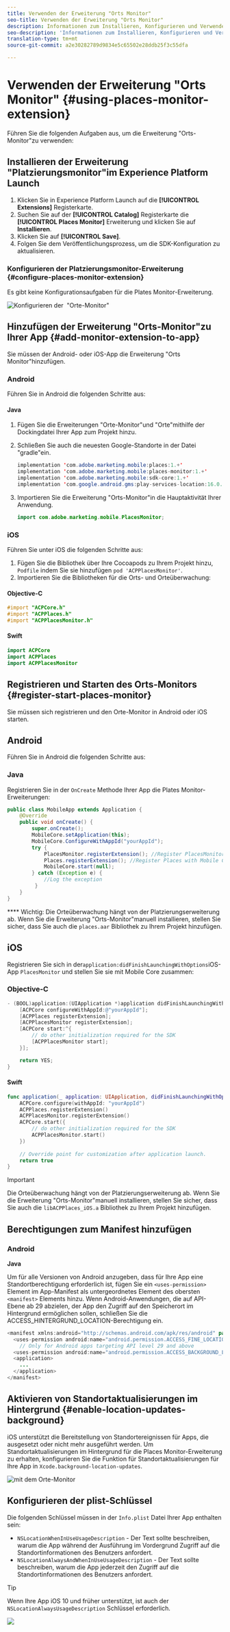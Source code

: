 ```yaml
---
title: Verwenden der Erweiterung "Orts Monitor"
seo-title: Verwenden der Erweiterung "Orts Monitor"
description: Informationen zum Installieren, Konfigurieren und Verwenden der Erweiterung "Orts Monitor".
seo-description: 'Informationen zum Installieren, Konfigurieren und Verwenden der Erweiterung "Orts Monitor". '
translation-type: tm+mt
source-git-commit: a2e30282789d9834e5c65502e28ddb25f3c55dfa

---
```



# Verwenden der Erweiterung "Orts Monitor" {#using-places-monitor-extension}

Führen Sie die folgenden Aufgaben aus, um die Erweiterung "Orts-Monitor"zu verwenden:

## Installieren der Erweiterung "Platzierungsmonitor"im Experience Platform Launch

1. Klicken Sie in Experience Platform Launch auf die **[!UICONTROL Extensions]** Registerkarte.
1. Suchen Sie auf der **[!UICONTROL Catalog]** Registerkarte die **[!UICONTROL Places Monitor]** Erweiterung und klicken Sie auf **Installieren**.
1. Klicken Sie auf **[!UICONTROL Save]**.
1. Folgen Sie dem Veröffentlichungsprozess, um die SDK-Konfiguration zu aktualisieren.

### Konfigurieren der Platzierungsmonitor-Erweiterung {#configure-places-monitor-extension}

Es gibt keine Konfigurationsaufgaben für die Plates Monitor-Erweiterung.

![Konfigurieren der ‌ "Orte-Monitor](/help/assets/configure_places_monitor.png)"

## Hinzufügen der Erweiterung "Orts-Monitor"zu Ihrer App {#add-monitor-extension-to-app}

Sie müssen der Android- oder iOS-App die Erweiterung "Orts Monitor"hinzufügen.

### Android

Führen Sie in Android die folgenden Schritte aus:

#### Java

1. Fügen Sie die Erweiterungen "Orte-Monitor"und "Orte"mithilfe der Dockingdatei Ihrer App zum Projekt hinzu.

1. Schließen Sie auch die neuesten Google-Standorte in der Datei "gradle"ein.

   ```java
   implementation 'com.adobe.marketing.mobile:places:1.+'
   implementation 'com.adobe.marketing.mobile:places-monitor:1.+'
   implementation 'com.adobe.marketing.mobile:sdk-core:1.+'
   implementation 'com.google.android.gms:play-services-location:16.0.0'
   ```

1. Importieren Sie die Erweiterung "Orts-Monitor"in die Hauptaktivität Ihrer Anwendung.

   ```java
   import com.adobe.marketing.mobile.PlacesMonitor;
   ```

### iOS

Führen Sie unter iOS die folgenden Schritte aus:

1. Fügen Sie die Bibliothek über Ihre Cocoapods zu Ihrem Projekt hinzu, `Podfile` indem Sie sie hinzufügen `pod 'ACPPlacesMonitor'`.
1. Importieren Sie die Bibliotheken für die Orts- und Orteüberwachung:

#### Objective-C

```objectivec
#import "ACPCore.h"
#import "ACPPlaces.h"
#import "ACPPlacesMonitor.h"
```

#### Swift

```swift
import ACPCore
import ACPPlaces
import ACPPlacesMonitor
```


## Registrieren und Starten des Orts-Monitors {#register-start-places-monitor}

Sie müssen sich registrieren und den Orte-Monitor in Android oder iOS starten.

## Android

Führen Sie in Android die folgenden Schritte aus:

### Java

Registrieren Sie in der `OnCreate` Methode Ihrer App die Plates Monitor-Erweiterungen:

```java
public class MobileApp extends Application {
    @Override
    public void onCreate() {
        super.onCreate();
        MobileCore.setApplication(this);
        MobileCore.ConfigureWithAppId("yourAppId");
        try {
            PlacesMonitor.registerExtension(); //Register PlacesMonitor with Mobile Core
            Places.registerExtension(); //Register Places with Mobile Core
            MobileCore.start(null);
        } catch (Exception e) {
            //Log the exception
         }
    }
}
```

**** Wichtig: Die Orteüberwachung hängt von der Platzierungserweiterung ab. Wenn Sie die Erweiterung "Orts-Monitor"manuell installieren, stellen Sie sicher, dass Sie auch die `places.aar` Bibliothek zu Ihrem Projekt hinzufügen.

## iOS

Registrieren Sie sich in der`application:didFinishLaunchingWithOptions`iOS-App `PlacesMonitor` und stellen Sie sie mit Mobile Core zusammen:

### Objective-C

```objectivec
- (BOOL)application:(UIApplication *)application didFinishLaunchingWithOptions:(NSDictionary*)launchOptions {
    [ACPCore configureWithAppId:@"yourAppId"];
    [ACPPlaces registerExtension];
    [ACPPlacesMonitor registerExtension];
    [ACPCore start:^{            
        // do other initialization required for the SDK
        [ACPPlacesMonitor start];
    }];

    return YES; 
}
```

#### Swift

```swift
func application(_ application: UIApplication, didFinishLaunchingWithOptions launchOptions: [UIApplication.LaunchOptionsKey: Any]?) -> Bool {
    ACPCore.configure(withAppId: "yourAppId")
    ACPPlaces.registerExtension()       
    ACPPlacesMonitor.registerExtension()
    ACPCore.start({
        // do other initialization required for the SDK
        ACPPlacesMonitor.start()
    })
    
    // Override point for customization after application launch.        
    return true
}
```

>[!IMPORTANT]
>
> Die Orteüberwachung hängt von der Platzierungserweiterung ab. Wenn Sie die Erweiterung "Orts-Monitor"manuell installieren, stellen Sie sicher, dass Sie auch die `libACPPlaces_iOS.a` Bibliothek zu Ihrem Projekt hinzufügen.


## Berechtigungen zum Manifest hinzufügen

### Android

**Java**

Um für alle Versionen von Android anzugeben, dass für Ihre App eine Standortberechtigung erforderlich ist, fügen Sie ein `<uses-permission>` Element im App-Manifest als untergeordnetes Element des obersten `<manifest>` Elements hinzu. Wenn Android-Anwendungen, die auf API-Ebene ab 29 abzielen, der App den Zugriff auf den Speicherort im Hintergrund ermöglichen sollen, schließen Sie die ACCESS_HINTERGRUND_LOCATION-Berechtigung ein.

```java
<manifest xmlns:android="http://schemas.android.com/apk/res/android" package="com.adobe.placesapp">
  <uses-permission android:name="android.permission.ACCESS_FINE_LOCATION" />
    // Only for Android apps targeting API level 29 and above
  <uses-permission android:name="android.permission.ACCESS_BACKGROUND_LOCATION" /> 
  <application>        
    ...    
  </application>
</manifest>
```


## Aktivieren von Standortaktualisierungen im Hintergrund {#enable-location-updates-background}

iOS unterstützt die Bereitstellung von Standortereignissen für Apps, die ausgesetzt oder nicht mehr ausgeführt werden. Um Standortaktualisierungen im Hintergrund für die Places Monitor-Erweiterung zu erhalten, konfigurieren Sie die Funktion für Standortaktualisierungen für Ihre App in `Xcode.background-location-updates`.

![mit dem Orte-Monitor](/help/assets/using-the-places-monitor_1.png)

## Konfigurieren der plist-Schlüssel

Die folgenden Schlüssel müssen in der `Info.plist` Datei Ihrer App enthalten sein:

* `NSLocationWhenInUseUsageDescription` - Der Text sollte beschreiben, warum die App während der Ausführung im Vordergrund Zugriff auf die Standortinformationen des Benutzers anfordert.
* `NSLocationAlwaysAndWhenInUseUsageDescription` - Der Text sollte beschreiben, warum die App jederzeit den Zugriff auf die Standortinformationen des Benutzers anfordert.

>[!TIP]
>
>Wenn Ihre App iOS 10 und früher unterstützt, ist auch der `NSLocationAlwaysUsageDescription` Schlüssel erforderlich.

![](/help/assets/using-the-places-monitor_2.png)

